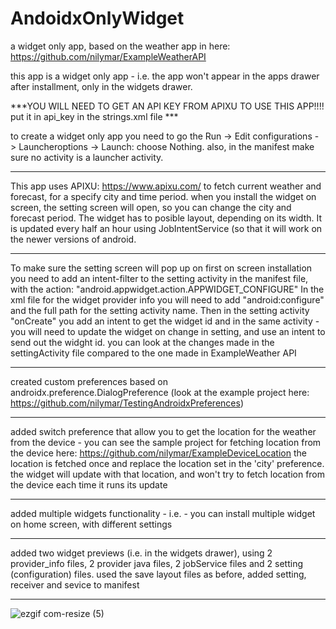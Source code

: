 # AndoidxOnlyWidget

a widget only app, based on the weather app in here: https://github.com/nilymar/ExampleWeatherAPI

this app is a widget only app - i.e. the app won't appear in the apps drawer after installment, only in the widgets drawer.

***YOU WILL NEED TO GET AN API KEY FROM APIXU TO USE THIS APP!!!! put it in api_key in the strings.xml file ***

to create a widget only app you need to go the Run -> Edit configurations - > Launcheroptions -> Launch: choose Nothing. also, in the 
manifest make sure no activity is a launcher activity.
*************************************************************************************************************************************

This app uses APIXU: https://www.apixu.com/ to fetch current weather and forecast, for a specify city and time period. when you
install the widget on screen, the setting screen will open, so you can change the city and forecast period. The widget has to posible
layout, depending on its width. It is updated every half an hour using JobIntentService (so that it will work on the newer versions of
android.

*************************************************************************************************************************************
To make sure the setting screen will pop up on first on screen installation you need to add an intent-filter to the setting activity in
the manifest file, with the action: "android.appwidget.action.APPWIDGET_CONFIGURE"
In the xml file for the widget provider info you will need to add "android:configure" and the full path for the setting activity name.
Then in the setting activity "onCreate" you add an intent to get the widget id  and in the same activity - you will need to update the
widget on change in setting, and use an intent to send out the widght id. you can look at the changes made in the settingActivity file
compared to the one made in ExampleWeather API
**************************************************************************************************************************************

created custom preferences based on androidx.preference.DialogPreference (look at the example project here: 
https://github.com/nilymar/TestingAndroidxPreferences)

**************************************************************************************************************************************

added switch preference that allow you to get the location for the weather from the device - you can see the sample project for fetching
location from the device here: https://github.com/nilymar/ExampleDeviceLocation
the location is fetched once and replace the location set in the 'city' preference. the widget will update with that location, and won't 
try to fetch location from the device each time it runs its update

**************************************************************************************************************************************

added multiple widgets functionality - i.e. - you can install multiple widget on home screen, with different settings

**************************************************************************************************************************************

added two widget previews (i.e. in the widgets drawer), using 2 provider_info files, 2 provider java files, 2 jobService files and 
2 setting (configuration) files. used the save layout files as before, added setting, receiver and sevice to manifest

**************************************************************************************************************************************



![ezgif com-resize (5)](https://user-images.githubusercontent.com/33417968/61808641-79717a80-ae44-11e9-906a-4561f72b63c2.gif)
